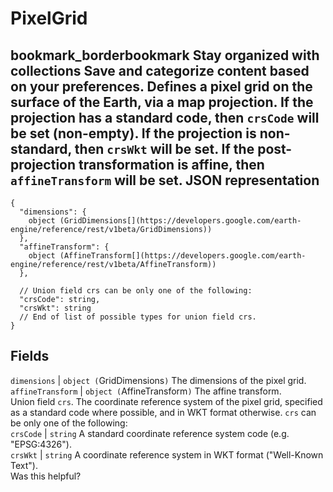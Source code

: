  
#  PixelGrid
bookmark_borderbookmark Stay organized with collections  Save and categorize content based on your preferences.
Defines a pixel grid on the surface of the Earth, via a map projection. If the projection has a standard code, then `crsCode` will be set (non-empty). If the projection is non-standard, then `crsWkt` will be set. If the post-projection transformation is affine, then `affineTransform` will be set.
JSON representation  
---  
```
{
  "dimensions": {
    object (GridDimensions[](https://developers.google.com/earth-engine/reference/rest/v1beta/GridDimensions))
  },
  "affineTransform": {
    object (AffineTransform[](https://developers.google.com/earth-engine/reference/rest/v1beta/AffineTransform))
  },

  // Union field crs can be only one of the following:
  "crsCode": string,
  "crsWkt": string
  // End of list of possible types for union field crs.
}
```
  
Fields  
---  
`dimensions` |  `object (`GridDimensions[](https://developers.google.com/earth-engine/reference/rest/v1beta/GridDimensions)`)` The dimensions of the pixel grid.  
`affineTransform` |  `object (`AffineTransform[](https://developers.google.com/earth-engine/reference/rest/v1beta/AffineTransform)`)` The affine transform.  
Union field `crs`. The coordinate reference system of the pixel grid, specified as a standard code where possible, and in WKT format otherwise. `crs` can be only one of the following:  
`crsCode` |  `string` A standard coordinate reference system code (e.g. "EPSG:4326").  
`crsWkt` |  `string` A coordinate reference system in WKT format ("Well-Known Text").  
Was this helpful?
